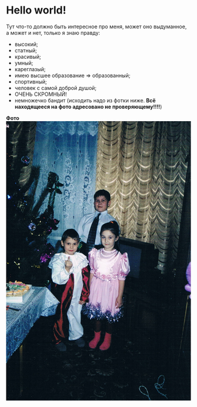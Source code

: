 # Hello world!
Тут что-то должно быть интересное про меня, может оно выдуманное, а может и нет, только я знаю правду:
- высокий;
- статный;
- красивый;
- умный;
- кареглазый;
- имею высшее образование => образованный;
- спортивный;
- человек с самой доброй душой;
- ОЧЕНЬ СКРОМНЫЙ!
- немножечко бандит (исходить надо из фотки ниже. **Всё находящееся на фото адресовано не проверяющему!!!!**)

**Фото**
![Детство, детство, ты куда летишь...](Me.jpg)
